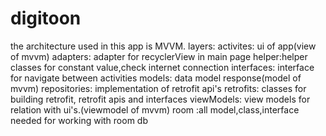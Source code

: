 # digitoon
the architecture used in this app is MVVM.
layers:
activites: ui of app(view of mvvm)
adapters: adapter for recyclerView in main page 
helper:helper classes for constant value,check internet connection
interfaces: interface for navigate between activities
models: data model response(model of mvvm)
repositories: implementation of retrofit api's
retrofits: classes for building retrofit, retrofit apis and interfaces 
viewModels: view models for relation with ui's.(viewmodel of mvvm)
room :all model,class,interface needed for working with room db

